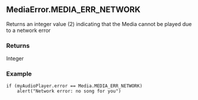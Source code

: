 MediaError.MEDIA_ERR_NETWORK
-----------
Returns an integer value (2) indicating that the Media cannot be played due to a network error

### Returns ###
Integer

### Example ###
    if (myAudioPlayer.error == Media.MEDIA_ERR_NETWORK)
        alert("Network error: no song for you")